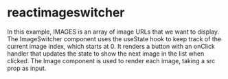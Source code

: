 # reactimageswitcher

In this example, IMAGES is an array of image URLs that we want to display. The ImageSwitcher component uses the useState hook to keep track of the current image index, which starts at 0. It renders a button with an onClick handler that updates the state to show the next image in the list when clicked. The Image component is used to render each image, taking a src prop as input.

